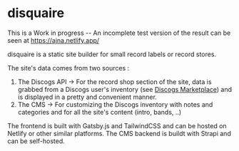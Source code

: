 # disquaire

This is a Work in progress -- An incomplete test version of the result can be seen at https://ajna.netlify.app/

disquaire is a static site builder for small record labels or record stores. 

The site's data comes from two sources :
1. The Discogs API -> For the record shop section of the site, data is grabbed from a Discogs user's inventory (see [Discogs Marketplace](https://www.discogs.com/sell/list)) and is displayed in a pretty and convenient manner.
2. The CMS -> For customizing the Discogs inventory with notes and categories and for all the site's content (intro, bands, ..)  

The frontend is built with Gatsby.js and TailwindCSS and can be hosted on Netlify or other similar platforms.
The CMS backend is buildt with Strapi and can be self-hosted.
